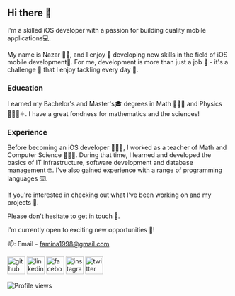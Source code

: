 
## Hi there 👋

I'm a skilled iOS developer with a passion for building quality mobile applications💻.

My name is Nazar 💁‍♂️, and I enjoy 💖 developing new skills in the field of iOS mobile development📱. For me, development is more than just a job 💼 - it's a challenge 🥊 that I enjoy tackling every day 🌅.
### Education

I earned my Bachelor's and Master's🎓 degrees in Math 🧑‍🎓🧮 and Physics 👨🏻‍🔬⚛️.
I have a great fondness for mathematics and the sciences!

### Experience

Before becoming an iOS developer 👨🏻‍💻, I worked as a teacher of Math and Computer Science 👨🏻‍🏫. During that time, I learned and developed the basics of IT infrastructure, software development and database management 🤓. I've also gained experience with a range of programming languages ⌨️.

If you're interested in checking out what I've been working on and my projects 🍬.

Please don't hesitate to get in touch 🙌.

I'm currently open to exciting new opportunities 🌠!

📫: Email - famina1998@gmail.com

[<img src='https://cdn.jsdelivr.net/npm/simple-icons@3.0.1/icons/github.svg' alt='github' height='40'>](https://github.com/nazarzbs)  [<img src='https://cdn.jsdelivr.net/npm/simple-icons@3.0.1/icons/linkedin.svg' alt='linkedin' height='40'>](https://www.linkedin.com/in/nazarzbs/)  [<img src='https://cdn.jsdelivr.net/npm/simple-icons@3.0.1/icons/facebook.svg' alt='facebook' height='40'>](https://www.facebook.com/nazarzbs)  [<img src='https://cdn.jsdelivr.net/npm/simple-icons@3.0.1/icons/instagram.svg' alt='instagram' height='40'>](https://www.instagram.com/nazarzbs/)  [<img src='https://cdn.jsdelivr.net/npm/simple-icons@3.0.1/icons/twitter.svg' alt='twitter' height='40'>](https://twitter.com/nazarzbs)  

![Profile views](https://gpvc.arturio.dev/nazarzbs) 
